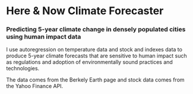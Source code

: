 # Here & Now Climate Forecaster

### Predicting 5-year climate change in densely populated cities using human impact data

I use autoregression on temperature data and stock and indexes data to produce 5-year climate forecasts that are sensitive to human impact such as regulations and adoption of environmentally sound practices and technologies. 

The data comes from the Berkely Earth page and stock data comes from the Yahoo Finance API.
